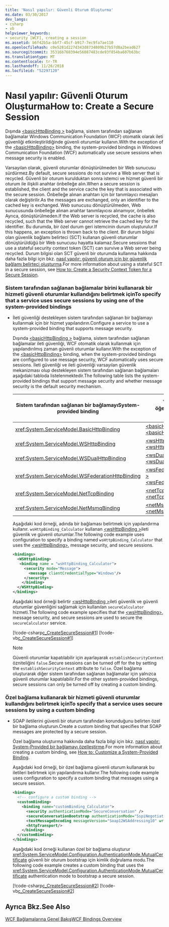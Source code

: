 ```yaml
---
title: 'Nasıl yapılır: Güvenli Oturum Oluşturma'
ms.date: 03/30/2017
dev_langs:
- csharp
- vb
helpviewer_keywords:
- security [WCF], creating a session
ms.assetid: b6f42b5a-bbf7-45cf-b917-7ec9fa7ae110
ms.openlocfilehash: c0e5281d227d343d8734809b27b57d8a2bead627
ms.sourcegitcommit: 35316b768394e56087483cde93f854ba607b63bc
ms.translationtype: MT
ms.contentlocale: tr-TR
ms.lasthandoff: 11/26/2018
ms.locfileid: "52297120"
---
```

# <a name="how-to-create-a-secure-session"></a><span data-ttu-id="08b99-102">Nasıl yapılır: Güvenli Oturum Oluşturma</span><span class="sxs-lookup"><span data-stu-id="08b99-102">How to: Create a Secure Session</span></span>
<span data-ttu-id="08b99-103">Dışında [ \<basicHttpBinding >](../../../../docs/framework/configure-apps/file-schema/wcf/basichttpbinding.md) bağlama, sistem tarafından sağlanan bağlamalar Windows Communication Foundation (WCF) otomatik olarak ileti güvenliği etkinleştirildiğinde güvenli oturumlar kullanın.</span><span class="sxs-lookup"><span data-stu-id="08b99-103">With the exception of the [\<basicHttpBinding>](../../../../docs/framework/configure-apps/file-schema/wcf/basichttpbinding.md) binding, the system-provided bindings in Windows Communication Foundation (WCF) automatically use secure sessions when message security is enabled.</span></span>  
  
 <span data-ttu-id="08b99-104">Varsayılan olarak, güvenli oturumlar dönüştürülmeden bir Web sunucusu sürdürmez.</span><span class="sxs-lookup"><span data-stu-id="08b99-104">By default, secure sessions do not survive a Web server that is recycled.</span></span> <span data-ttu-id="08b99-105">Güvenli bir oturum kurulduktan sonra istemci ve hizmet güvenli bir oturum ile ilişkili anahtar önbelleğe alın.</span><span class="sxs-lookup"><span data-stu-id="08b99-105">When a secure session is established, the client and the service cache the key that is associated with the secure session.</span></span> <span data-ttu-id="08b99-106">Önbelleğe alınan anahtarı için bir tanımlayıcı mesajları olarak değiştirilir.</span><span class="sxs-lookup"><span data-stu-id="08b99-106">As the messages are exchanged, only an identifier to the cached key is exchanged.</span></span> <span data-ttu-id="08b99-107">Web sunucusu dönüştürülmeden, Web sunucusunda önbelleğe alınan anahtar tanımlayıcısı alınamıyor, önbellek Ayrıca, dönüştürülmeden.</span><span class="sxs-lookup"><span data-stu-id="08b99-107">If the Web server is recycled, the cache is also recycled, such that the Web server cannot retrieve the cached key for the identifier.</span></span> <span data-ttu-id="08b99-108">Bu durumda, bir özel durum geri istemcinin durum oluşturulur.</span><span class="sxs-lookup"><span data-stu-id="08b99-108">If this happens, an exception is thrown back to the client.</span></span> <span data-ttu-id="08b99-109">Bir durum bilgisi olan güvenlik bağlamı belirteci (SCT) kullanan güvenli oturumlar dönüştürüldüğü bir Web sunucusu hayatta kalamaz.</span><span class="sxs-lookup"><span data-stu-id="08b99-109">Secure sessions that use a stateful security context token (SCT) can survive a Web server being recycled.</span></span> <span data-ttu-id="08b99-110">Durum bilgisi olan SCT güvenli bir oturumda kullanma hakkında daha fazla bilgi için bkz. [nasıl yapılır: güvenli oturum için bir güvenlik bağlamı belirteci oluşturma](../../../../docs/framework/wcf/feature-details/how-to-create-a-security-context-token-for-a-secure-session.md).</span><span class="sxs-lookup"><span data-stu-id="08b99-110">For more information about using a stateful SCT in a secure session, see [How to: Create a Security Context Token for a Secure Session](../../../../docs/framework/wcf/feature-details/how-to-create-a-security-context-token-for-a-secure-session.md).</span></span>  
  
### <a name="to-specify-that-a-service-uses-secure-sessions-by-using-one-of-the-system-provided-bindings"></a><span data-ttu-id="08b99-111">Sistem tarafından sağlanan bağlamalar birini kullanarak bir hizmeti güvenli oturumlar kullandığını belirtmek için</span><span class="sxs-lookup"><span data-stu-id="08b99-111">To specify that a service uses secure sessions by using one of the system-provided bindings</span></span>  
  
-   <span data-ttu-id="08b99-112">İleti güvenliği destekleyen sistem tarafından sağlanan bir bağlamayı kullanmak için bir hizmet yapılandırın.</span><span class="sxs-lookup"><span data-stu-id="08b99-112">Configure a service to use a system-provided binding that supports message security.</span></span>  
  
     <span data-ttu-id="08b99-113">Dışında [ \<basicHttpBinding >](../../../../docs/framework/configure-apps/file-schema/wcf/basichttpbinding.md) bağlama, sistem tarafından sağlanan bağlamalar ileti güvenliği, WCF otomatik olarak kullanmak için yapılandırılmış zaman güvenli oturumlar kullanır.</span><span class="sxs-lookup"><span data-stu-id="08b99-113">With the exception of the [\<basicHttpBinding>](../../../../docs/framework/configure-apps/file-schema/wcf/basichttpbinding.md) binding, when the system-provided bindings are configured to use message security, WCF automatically uses secure sessions.</span></span> <span data-ttu-id="08b99-114">İleti güvenliği ve ileti güvenliği varsayılan güvenlik mekanizması olup destekleyen sistem tarafından sağlanan bağlamaları aşağıdaki tabloda listelenmektedir.</span><span class="sxs-lookup"><span data-stu-id="08b99-114">The following table lists the system-provided bindings that support message security and whether message security is the default security mechanism.</span></span>  
  
    |<span data-ttu-id="08b99-115">Sistem tarafından sağlanan bir bağlamayı</span><span class="sxs-lookup"><span data-stu-id="08b99-115">System-provided binding</span></span>|<span data-ttu-id="08b99-116">Yapılandırma öğesi</span><span class="sxs-lookup"><span data-stu-id="08b99-116">Configuration element</span></span>|<span data-ttu-id="08b99-117">Varsayılan ileti güvenliği</span><span class="sxs-lookup"><span data-stu-id="08b99-117">Message security on by default</span></span>|  
    |------------------------------|---------------------------|------------------------------------|  
    |<xref:System.ServiceModel.BasicHttpBinding>|[<span data-ttu-id="08b99-118">\<basicHttpBinding ></span><span class="sxs-lookup"><span data-stu-id="08b99-118">\<basicHttpBinding></span></span>](../../../../docs/framework/configure-apps/file-schema/wcf/basichttpbinding.md)|<span data-ttu-id="08b99-119">Hayır</span><span class="sxs-lookup"><span data-stu-id="08b99-119">No</span></span>|  
    |<xref:System.ServiceModel.WSHttpBinding>|[<span data-ttu-id="08b99-120">\<wsHttpBinding></span><span class="sxs-lookup"><span data-stu-id="08b99-120">\<wsHttpBinding></span></span>](../../../../docs/framework/configure-apps/file-schema/wcf/wshttpbinding.md)|<span data-ttu-id="08b99-121">Evet</span><span class="sxs-lookup"><span data-stu-id="08b99-121">Yes</span></span>|  
    |<xref:System.ServiceModel.WSDualHttpBinding>|[<span data-ttu-id="08b99-122">\<wsDualHttpBinding ></span><span class="sxs-lookup"><span data-stu-id="08b99-122">\<wsDualHttpBinding></span></span>](../../../../docs/framework/configure-apps/file-schema/wcf/wsdualhttpbinding.md)|<span data-ttu-id="08b99-123">Evet</span><span class="sxs-lookup"><span data-stu-id="08b99-123">Yes</span></span>|  
    |<xref:System.ServiceModel.WSFederationHttpBinding>|[<span data-ttu-id="08b99-124">\<wsFederationHttpBinding ></span><span class="sxs-lookup"><span data-stu-id="08b99-124">\<wsFederationHttpBinding></span></span>](../../../../docs/framework/configure-apps/file-schema/wcf/wsfederationhttpbinding.md)|<span data-ttu-id="08b99-125">Evet</span><span class="sxs-lookup"><span data-stu-id="08b99-125">Yes</span></span>|  
    |<xref:System.ServiceModel.NetTcpBinding>|[<span data-ttu-id="08b99-126">\<netTcpBinding></span><span class="sxs-lookup"><span data-stu-id="08b99-126">\<netTcpBinding></span></span>](../../../../docs/framework/configure-apps/file-schema/wcf/nettcpbinding.md)|<span data-ttu-id="08b99-127">Hayır</span><span class="sxs-lookup"><span data-stu-id="08b99-127">No</span></span>|  
    |<xref:System.ServiceModel.NetMsmqBinding>|[<span data-ttu-id="08b99-128">\<netMsmqBinding ></span><span class="sxs-lookup"><span data-stu-id="08b99-128">\<netMsmqBinding></span></span>](../../../../docs/framework/configure-apps/file-schema/wcf/netmsmqbinding.md)|<span data-ttu-id="08b99-129">Hayır</span><span class="sxs-lookup"><span data-stu-id="08b99-129">No</span></span>|  
  
     <span data-ttu-id="08b99-130">Aşağıdaki kod örneği, adında bir bağlaması belirtmek için yapılandırma kullanır. `wsHttpBinding_Calculator` kullanan [ \<wsHttpBinding >](../../../../docs/framework/configure-apps/file-schema/wcf/wshttpbinding.md)ileti güvenlik ve güvenli oturumlar.</span><span class="sxs-lookup"><span data-stu-id="08b99-130">The following code example uses configuration to specify a binding named `wsHttpBinding_Calculator` that uses the [\<wsHttpBinding>](../../../../docs/framework/configure-apps/file-schema/wcf/wshttpbinding.md), message security, and secure sessions.</span></span>  
  
    ```xml  
    <bindings>  
      <WSHttpBinding>  
       <binding name = "wsHttpBinding_Calculator">  
         <security mode="Message">  
           <message clientCredentialType="Windows"/>  
         </security>  
        </binding>  
      </WSHttpBinding>  
    </bindings>  
    ```  
  
     <span data-ttu-id="08b99-131">Aşağıdaki kod örneği belirtir [ \<wsHttpBinding >](../../../../docs/framework/configure-apps/file-schema/wcf/wshttpbinding.md)ileti güvenlik ve güvenli oturumlar güvenliğini sağlamak için kullanılan `secureCalculator` hizmeti.</span><span class="sxs-lookup"><span data-stu-id="08b99-131">The following code example specifies that the [\<wsHttpBinding>](../../../../docs/framework/configure-apps/file-schema/wcf/wshttpbinding.md), message security, and secure sessions are used to secure the `secureCalculator` service.</span></span>  
  
     [!code-csharp[c_CreateSecureSession#1](../../../../samples/snippets/csharp/VS_Snippets_CFX/c_createsecuresession/cs/secureservice.cs#1)]
     [!code-vb[c_CreateSecureSession#1](../../../../samples/snippets/visualbasic/VS_Snippets_CFX/c_createsecuresession/vb/secureservice.vb#1)]  
  
    > [!NOTE]
    >  <span data-ttu-id="08b99-132">Güvenli oturumlar kapatılabilir için [ <wsHttpBinding> ](../../../../docs/framework/configure-apps/file-schema/wcf/wshttpbinding.md) ayarlayarak `establishSecurityContext` özniteliğini `false`.</span><span class="sxs-lookup"><span data-stu-id="08b99-132">Secure sessions can be turned off for the [<wsHttpBinding>](../../../../docs/framework/configure-apps/file-schema/wcf/wshttpbinding.md) by setting the `establishSecurityContext` attribute to `false`.</span></span> <span data-ttu-id="08b99-133">Özel bağlama oluşturarak diğer sistem tarafından sağlanan bağlamalar için yalnızca güvenli oturumlar kapatılabilir.</span><span class="sxs-lookup"><span data-stu-id="08b99-133">For the other system-provided bindings, secure sessions can only be turned off by creating a custom binding.</span></span>  
  
### <a name="to-specify-that-a-service-uses-secure-sessions-by-using-a-custom-binding"></a><span data-ttu-id="08b99-134">Özel bağlama kullanarak bir hizmeti güvenli oturumlar kullandığını belirtmek için</span><span class="sxs-lookup"><span data-stu-id="08b99-134">To specify that a service uses secure sessions by using a custom binding</span></span>  
  
-   <span data-ttu-id="08b99-135">SOAP iletilerini güvenli bir oturum tarafından korunduğunu belirten özel bir bağlama oluşturun.</span><span class="sxs-lookup"><span data-stu-id="08b99-135">Create a custom binding that specifies that SOAP messages are protected by a secure session.</span></span>  
  
     <span data-ttu-id="08b99-136">Özel bağlama oluşturma hakkında daha fazla bilgi için bkz. [nasıl yapılır: System-Provided bir bağlamayı özelleştirme](../../../../docs/framework/wcf/extending/how-to-customize-a-system-provided-binding.md).</span><span class="sxs-lookup"><span data-stu-id="08b99-136">For more information about creating a custom binding, see [How to: Customize a System-Provided Binding](../../../../docs/framework/wcf/extending/how-to-customize-a-system-provided-binding.md).</span></span>  
  
     <span data-ttu-id="08b99-137">Aşağıdaki kod örneği, bir özel bağlama güvenli oturum kullanarak bu iletileri belirtmek için yapılandırma kullanır.</span><span class="sxs-lookup"><span data-stu-id="08b99-137">The following code example uses configuration to specify a custom binding that messages using a secure session.</span></span>  
  
    ```xml  
    <bindings>  
      <!-- configure a custom binding -->  
      <customBinding>  
        <binding name="customBinding_Calculator">  
          <security authenticationMode="SecureConversation" />  
          <secureConversationBootstrap authenticationMode="SspiNegotiated" />  
          <textMessageEncoding messageVersion="Soap12WSAddressing10" writeEncoding="utf-8"/>  
          <httpTransport/>  
        </binding>  
      </customBinding>  
    </bindings>  
    ```  
  
     <span data-ttu-id="08b99-138">Aşağıdaki kod örneği kullanan özel bir bağlama oluşturur <xref:System.ServiceModel.Configuration.AuthenticationMode.MutualCertificate> güvenli bir oturum bootstrap için kimlik doğrulama modu.</span><span class="sxs-lookup"><span data-stu-id="08b99-138">The following code example creates a custom binding that uses the <xref:System.ServiceModel.Configuration.AuthenticationMode.MutualCertificate> authentication mode to bootstrap a secure session.</span></span>  
  
     [!code-csharp[c_CreateSecureSession#2](../../../../samples/snippets/csharp/VS_Snippets_CFX/c_createsecuresession/cs/secureservice.cs#2)]
     [!code-vb[c_CreateSecureSession#2](../../../../samples/snippets/visualbasic/VS_Snippets_CFX/c_createsecuresession/vb/secureservice.vb#2)]  
  
## <a name="see-also"></a><span data-ttu-id="08b99-139">Ayrıca Bkz.</span><span class="sxs-lookup"><span data-stu-id="08b99-139">See Also</span></span>  
 [<span data-ttu-id="08b99-140">WCF Bağlamalarına Genel Bakış</span><span class="sxs-lookup"><span data-stu-id="08b99-140">WCF Bindings Overview</span></span>](../../../../docs/framework/wcf/bindings-overview.md)
